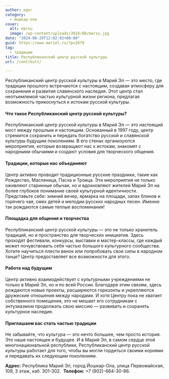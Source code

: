 ```yaml
---
author: egor
category:
  - йошкар-ола
cover:
  alt: marsu
  image: /wp-content/uploads/2024/08/marsu.jpg
date: "2024-08-29T12:02:02+00:00"
guid: https://www.mariel.ru/?p=2679
tag:
  - традиции
title: Республиканский центр русской культуры
url: /centrkult/

---
```

Республиканский центр русской культуры в Марий Эл — это место, где традиции прошлого встречаются с настоящим, создавая атмосферу для сохранения и развития славянского наследия. Этот центр стал неотъемлемой частью культурной жизни региона, предлагая возможность прикоснуться к истокам русской культуры.

#### Что такое Республиканский центр русской культуры?

Республиканский центр русской культуры в Марий Эл — это настоящий мост между прошлым и настоящим. Основанный в 1997 году, центр стремится сохранить и передать богатство русской и славянской культуры будущим поколениям. В его стенах организуются мероприятия, которые возвращают нас к истокам, знакомят с народными обычаями и создают условия для творческого общения.

#### Традиции, которые нас объединяют

Центр активно проводит традиционные русские праздники, такие как Рождество, Масленица, Пасха и Троица. Эти мероприятия не только оживляют старинные обычаи, но и вдохновляют жителей Марий Эл на более глубокое понимание своей культурной идентичности. Представьте себе: зимний вечер, ярмарка на площади, запах блинов и горячего чая, смех детей и мелодии русских народных песен. Именно так рождаются самые теплые воспоминания!

#### Площадка для общения и творчества

Республиканский центр русской культуры — это не только хранитель традиций, но и пространство для творческих инициатив. Здесь проходят фестивали, конкурсы, выставки и мастер-классы, где каждый может почувствовать себя частью большого культурного сообщества. Хотите научиться плести венок или попробовать свои силы в народном танце? Центр предоставляет все возможности для этого.

#### Работа над будущим

Центр активно взаимодействует с культурными учреждениями не только в Марий Эл, но и по всей России. Благодаря этим связям, здесь рождаются новые проекты, расширяются горизонты и укрепляются дружеские отношения между народами. И хотя Центру пока не хватает собственного помещения, это не мешает его сотрудникам с энтузиазмом продолжать свою миссию — развивать и сохранять культурное наследие.

#### Приглашаем вас стать частью традиции

Не забывайте, что культура — это нечто большее, чем просто история. Это наше настоящее и будущее. И в Марий Эл, в самом сердце этой многонациональной республики, Республиканский центр русской культуры работает для того, чтобы вы могли гордиться своими корнями и передавать их следующим поколениям.

**Адрес:** Республика Марий Эл, город Йошкар-Ола, улица Первомайская, 109, 3 этаж, каб. 301-302.  **Телефон:** +7 (902)-664-30-86.
